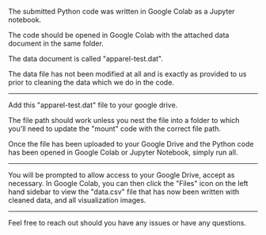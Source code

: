 The submitted Python code was written in Google Colab as a Jupyter notebook.  

The code should be opened in Google Colab with the attached data document in the same folder.

The data document is called "apparel-test.dat".

The data file has not been modified at all and is exactly as provided to us prior to cleaning the data which we do in the code.

---
Add this "apparel-test.dat" file to your google drive. 

The file path should work unless you nest the file into a folder to which you'll need to update the "mount" code with the correct file path.

Once the file has been uploaded to your Google Drive and the Python code has been opened in Google Colab or Jupyter Notebook, simply run all.

---
You will be prompted to allow access to your Google Drive, accept as necessary.
In Google Colab, you can then click the "Files" icon on the left hand sidebar to view the "data.csv" file that has now been written with cleaned data, and all visualization images.

---
Feel free to reach out should you have any issues or have any questions.
